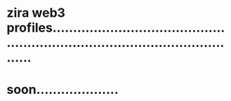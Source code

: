 # zira web3 profiles.....................................................................................................
# soon....................
